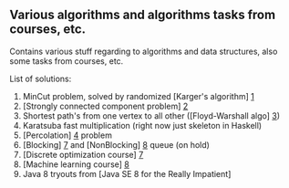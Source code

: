 ## Various algorithms and algorithms tasks from courses, etc. ##

Contains various stuff regarding to algorithms and data structures, also some tasks from courses, etc.

List of solutions:

1. MinCut problem, solved by randomized [Karger's algorithm] [1]
2. [Strongly connected component problem] [2]
3. Shortest path's from one vertex to all other ([Floyd-Warshall algo] [3])
4. Karatsuba fast multiplication (right now just skeleton in Haskell)
5. [Percolation] [4] problem
6. [Blocking] [7] and [NonBlocking] [8] queue (on hold)
7. [Discrete optimization course] [7]
8. [Machine learning course] [8]
9. Java 8 tryouts from [Java SE 8 for the Really Impatient]


[1]: https://github.com/MysterionRise/algo-dangerzone/blob/master/src/MinCut.scala       "Karger's algorithm"
[2]: https://github.com/MysterionRise/algo-dangerzone/blob/master/src/StronglyConnectedComponents.java       "Strongly connected component problem"
[3]: https://github.com/MysterionRise/algo-dangerzone/blob/master/src/FloydWarshall.scala       "Floyd-Warshall algo"
[4]: https://github.com/MysterionRise/algo-dangerzone/blob/master/src/Percolation.java "Percolation"
[5]: https://github.com/MysterionRise/algo-dangerzone/blob/master/src/BlockingQueue.java "Blocking"
[6]: https://github.com/MysterionRise/algo-dangerzone/blob/master/src/NonBlockingQueue.java "NonBlocking"
[7]: https://class.coursera.org/optimization-002/ "Discrete optimization course"
[8]: https://class.coursera.org/ml-005 "Machine learning course"
[9]: http://www.amazon.com/Java-SE-8-Really-Impatient/dp/0321927761 "Java SE 8 for the Really Impatient"